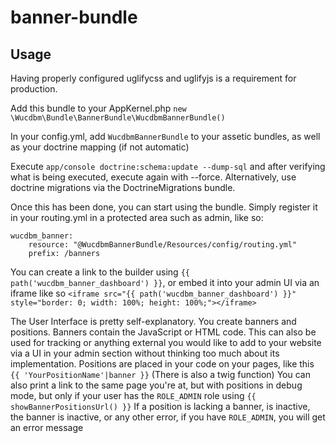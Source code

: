 # banner-bundle

## Usage

Having properly configured uglifycss and uglifyjs is a requirement for production.

Add this bundle to your AppKernel.php `new \Wucdbm\Bundle\BannerBundle\WucdbmBannerBundle()`

In your config.yml, add `WucdbmBannerBundle` to your assetic bundles, as well as your doctrine mapping (if not automatic)

Execute `app/console doctrine:schema:update --dump-sql` and after verifying what is being executed, execute again with --force.
Alternatively, use doctrine migrations via the DoctrineMigrations bundle.

Once this has been done, you can start using the bundle. Simply register it in your routing.yml in a protected area such as admin, like so:

```
wucdbm_banner:
    resource: "@WucdbmBannerBundle/Resources/config/routing.yml"
    prefix: /banners
```

You can create a link to the builder using `{{ path('wucdbm_banner_dashboard') }}`, or embed it into your admin UI via an iframe like so `<iframe src="{{ path('wucdbm_banner_dashboard') }}" style="border: 0; width: 100%; height: 100%;"></iframe>`

The User Interface is pretty self-explanatory. 
You create banners and positions.
Banners contain the JavaScript or HTML code. 
This can also be used for tracking or anything external you would like to add to your website via a UI in your admin section without thinking too much about its implementation.
Positions are placed in your code on your pages, like this `{{ 'YourPositionName'|banner }}` (There is also a twig function)
You can also print a link to the same page you're at, but with positions in debug mode, but only if your user has the `ROLE_ADMIN` role using `{{ showBannerPositionsUrl() }}`
If a position is lacking a banner, is inactive, the banner is inactive, or any other error, if you have `ROLE_ADMIN`, you will get an error message